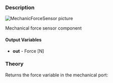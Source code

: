 ### Description
![MechanicForceSensor picture](forcesensor_user.svg)

Mechanical force sensor component

#### Output Variables
* **out** - Force [N]

### Theory
Returns the force variable in the mechanical port:
<!---EQUATION out = f --->

